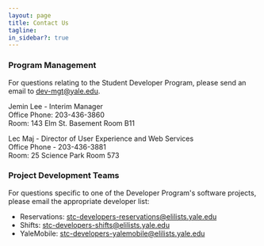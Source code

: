 ```yaml
---
layout: page
title: Contact Us
tagline:
in_sidebar?: true
---
```


### Program Management
For questions relating to the Student Developer Program, please send an email to
[dev-mgt@yale.edu](mailto:dev-mgt@yale.edu).

Jemin Lee - Interim Manager<br />
Office Phone: 203-436-3860 <br />
Room: 143 Elm St. Basement Room B11

Lec Maj - Director of User Experience and Web Services<br />
Office Phone - 203-436-3881<br />
Room: 25 Science Park Room 573


### Project Development Teams
For questions specific to one of the Developer Program's software projects,
please email the appropriate developer list:

- Reservations: [stc-developers-reservations@elilists.yale.edu](mailto:stc-developers-reservations@elilists.yale.edu)
- Shifts: [stc-developers-shifts@elilists.yale.edu](mailto:stc-developers-shifts@elilists.yale.edu)
- YaleMobile: [stc-developers-yalemobile@elilists.yale.edu](mailto:stc-developers-yalemobile@elilists.yale.edu)
